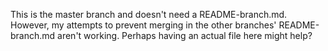 This is the master branch and doesn't need a README-branch.md.
However, my attempts to prevent merging in the other branches' README-branch.md aren't working.
Perhaps having an actual file here might help?
